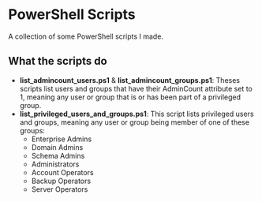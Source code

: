 # PowerShell Scripts

A collection of some PowerShell scripts I made.

## What the scripts do

* **list_admincount_users.ps1** & **list_admincount_groups.ps1**: Theses scripts list users and groups that have their AdminCount attribute set to 1, meaning any user or group that is or has been part of a privileged group.
* **list_privileged_users_and_groups.ps1**: This script lists privileged users and groups, meaning any user or group being member of one of these groups:
  * Enterprise Admins
  * Domain Admins
  * Schema Admins
  * Administrators
  * Account Operators
  * Backup Operators
  * Server Operators
